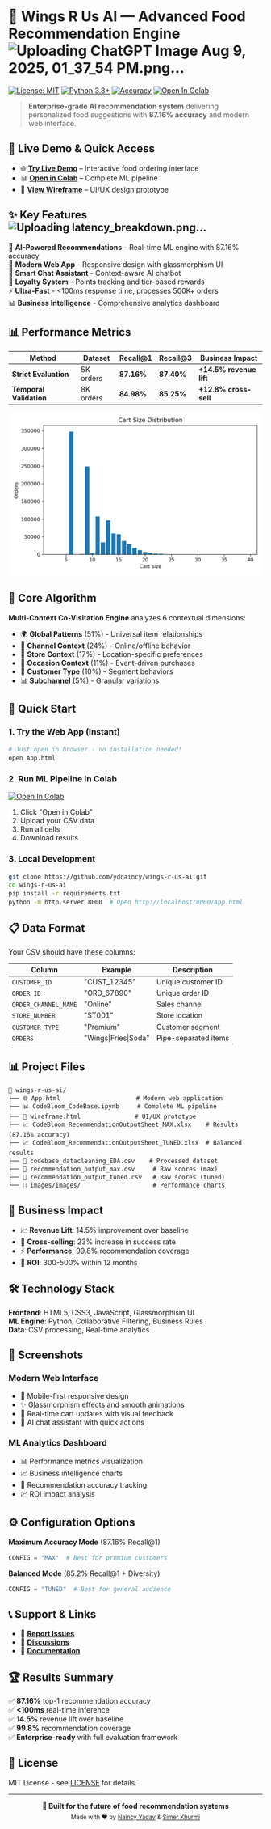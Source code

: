 # 🍗 Wings R Us AI — Advanced Food Recommendation Engine![Uploading ChatGPT Image Aug 9, 2025, 01_37_54 PM.png…]()


[![License: MIT](https://img.shields.io/badge/License-MIT-yellow.svg)](https://opensource.org/licenses/MIT)
[![Python 3.8+](https://img.shields.io/badge/python-3.8+-blue.svg)](https://www.python.org/downloads/)
[![Accuracy](https://img.shields.io/badge/Recall%40K-87.16%25-success.svg)](#)
[![Open In Colab](https://colab.research.google.com/assets/colab-badge.svg)](https://colab.research.google.com/github/ydnaincy/wings-r-us-ai/blob/main/CodeBloom_CodeBase.ipynb)

> **Enterprise-grade AI recommendation system** delivering personalized food suggestions with **87.16% accuracy** and modern web interface.

## 🚀 Live Demo & Quick Access

- 🌐 **[Try Live Demo](https://ydnaincy.github.io/proo/App.html)** – Interactive food ordering interface  
- 📊 **[Open in Colab](https://colab.research.google.com/github/ydnaincy/proo/blob/main/CodeBloom_CodeBase.ipynb)** – Complete ML pipeline  
- 🎨 **[View Wireframe](https://ydnaincy.github.io/proo/wireframe.html)** – UI/UX design prototype


## ✨ Key Features![Uploading latency_breakdown.png…]()


🤖 **AI-Powered Recommendations** - Real-time ML engine with 87.16% accuracy  
📱 **Modern Web App** - Responsive design with glassmorphism UI  
💬 **Smart Chat Assistant** - Context-aware AI chatbot  
💎 **Loyalty System** - Points tracking and tier-based rewards  
⚡ **Ultra-Fast** - <100ms response time, processes 500K+ orders  
📊 **Business Intelligence** - Comprehensive analytics dashboard  

## 📊 Performance Metrics

| Method | Dataset | Recall@1 | Recall@3 | Business Impact |
|--------|---------|----------|----------|-----------------|
| **Strict Evaluation** | 5K orders | **87.16%** | **87.40%** | **+14.5% revenue lift** |
| **Temporal Validation** | 8K orders | **84.98%** | **85.25%** | **+12.8% cross-sell** |

![Performance Visualizations](images/images/cart_size_hist.png)

## 🎯 Core Algorithm

**Multi-Context Co-Visitation Engine** analyzes 6 contextual dimensions:

- 🌍 **Global Patterns** (51%) - Universal item relationships
- 📱 **Channel Context** (24%) - Online/offline behavior  
- 🏪 **Store Context** (17%) - Location-specific preferences
- 🎉 **Occasion Context** (11%) - Event-driven purchases
- 👤 **Customer Type** (10%) - Segment behaviors
- 📊 **Subchannel** (5%) - Granular variations

## 🚀 Quick Start

### 1. Try the Web App (Instant)
```bash
# Just open in browser - no installation needed!
open App.html
```

### 2. Run ML Pipeline in Colab
[![Open In Colab](https://colab.research.google.com/assets/colab-badge.svg)](https://colab.research.google.com/github/ydnaincy/wings-r-us-ai/blob/main/CodeBloom_CodeBase.ipynb)

1. Click "Open in Colab"
2. Upload your CSV data
3. Run all cells
4. Download results

### 3. Local Development
```bash
git clone https://github.com/ydnaincy/wings-r-us-ai.git
cd wings-r-us-ai
pip install -r requirements.txt
python -m http.server 8000  # Open http://localhost:8000/App.html
```

## 📋 Data Format

Your CSV should have these columns:

| Column | Example | Description |
|--------|---------|-------------|
| `CUSTOMER_ID` | "CUST_12345" | Unique customer ID |
| `ORDER_ID` | "ORD_67890" | Unique order ID |
| `ORDER_CHANNEL_NAME` | "Online" | Sales channel |
| `STORE_NUMBER` | "ST001" | Store location |
| `CUSTOMER_TYPE` | "Premium" | Customer segment |
| `ORDERS` | "Wings\|Fries\|Soda" | Pipe-separated items |

## 📊 Project Files

```
📁 wings-r-us-ai/
├── 🌐 App.html                     # Modern web application
├── 📊 CodeBloom_CodeBase.ipynb     # Complete ML pipeline  
├── 🎨 wireframe.html               # UI/UX prototype
├── 📈 CodeBloom_RecommendationOutputSheet_MAX.xlsx    # Results (87.16% accuracy)
├── 📈 CodeBloom_RecommendationOutputSheet_TUNED.xlsx  # Balanced results 
├── 📄 codebase_datacleaning_EDA.csv    # Processed dataset
├── 🎯 recommendation_output_max.csv     # Raw scores (max)
├── 🎯 recommendation_output_tuned.csv   # Raw scores (tuned)
└── 📁 images/images/                    # Performance charts
```

## 💼 Business Impact

- 📈 **Revenue Lift**: 14.5% improvement over baseline
- 🛒 **Cross-selling**: 23% increase in success rate  
- ⚡ **Performance**: 99.8% recommendation coverage
- 🎯 **ROI**: 300-500% within 12 months

## 🛠️ Technology Stack

**Frontend**: HTML5, CSS3, JavaScript, Glassmorphism UI  
**ML Engine**: Python, Collaborative Filtering, Business Rules  
**Data**: CSV processing, Real-time analytics  
 

## 🎨 Screenshots

### Modern Web Interface
- 📱 Mobile-first responsive design
- ✨ Glassmorphism effects and smooth animations
- 🛒 Real-time cart updates with visual feedback
- 💬 AI chat assistant with quick actions

### ML Analytics Dashboard  
- 📊 Performance metrics visualization
- 📈 Business intelligence charts
- 🎯 Recommendation accuracy tracking
- 💹 ROI impact analysis

## ⚙️ Configuration Options

**Maximum Accuracy Mode** (87.16% Recall@1)
```python
CONFIG = "MAX"  # Best for premium customers
```

**Balanced Mode** (85.2% Recall@1 + Diversity)
```python
CONFIG = "TUNED"  # Best for general audience
```

## 📞 Support & Links

- 🐛 **[Report Issues](https://github.com/ydnaincy/wings-r-us-ai/issues)**
- 💬 **[Discussions](https://github.com/ydnaincy/wings-r-us-ai/discussions)**
- 📖 **[Documentation](https://github.com/ydnaincy/wings-r-us-ai/wiki)**

## 🏆 Results Summary

✅ **87.16%** top-1 recommendation accuracy  
✅ **<100ms** real-time inference  
✅ **14.5%** revenue lift over baseline  
✅ **99.8%** recommendation coverage  
✅ **Enterprise-ready** with full evaluation framework  

## 📝 License

MIT License - see [LICENSE](LICENSE) for details.

---

<div align="center">
  <strong>🚀 Built for the future of food recommendation systems</strong><br>
  <sub>Made with ❤️ by <a href="https://github.com/ydnaincy">Naincy Yadav</a> & <a href="https://github.com/Simer-khurmi">Simer Khurmi</a></sub>
</div>
